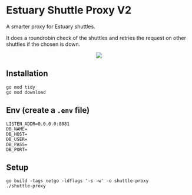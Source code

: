 # Estuary Shuttle Proxy V2

A smarter proxy for Estuary shuttles.

It does a roundrobin check of the shuttles and retries the request on other shuttles if the chosen is down.

<p align="center">
  <img src="https://user-images.githubusercontent.com/4479171/206074170-b45649a0-4f71-4136-a425-52e17af5d048.png?raw=true"/>
</p>

## Installation
```
go mod tidy
go mod download
```

## Env (create a `.env` file)
```
LISTEN_ADDR=0.0.0.0:8081
DB_NAME=
DB_HOST=
DB_USER=
DB_PASS=
DB_PORT=
```

## Setup
```
go build -tags netgo -ldflags '-s -w' -o shuttle-proxy
./shuttle-proxy
```

